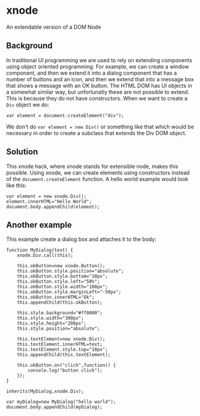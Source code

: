xnode
=====

An extendable version of a DOM Node

Background
----------

In traditional UI programming we are used to rely on extending components using object oriented programming. For example,
we can create a window component, and then we extend it into a dialog component that has a number of buttons and an icon, 
and then we extend that into a message box that shows a message with an OK button. The HTML DOM has UI objects in a somewhat
similar way, but unfortunatly these are not possible to extend. This is because they do not have constructors. When we
want to create a `Div` object we do:

````
var element = document.createElement("div");
````

We don't do `var element = new Div()` or something like that which would be necessary in order to create a subclass that
extends the Div DOM object.

Solution
--------

This xnode hack, where xnode stands for extensible node, makes this possible. Using xnode, we can create elements using
constructors instead of the `document.createElement` function. A hello world example would look like this:

````
var element = new xnode.Div();
element.innerHTML="Hello World";
document.body.appendChild(element);
````

Another example
---------------

This example create a dialog box and attaches it to the body:

````
function MyDialog(text) {
	xnode.Div.call(this);

	this.okButton=new xnode.Button();
	this.okButton.style.position="absolute";
	this.okButton.style.bottom="10px";
	this.okButton.style.left="50%";
	this.okButton.style.width="100px";
	this.okButton.style.marginLeft="-50px";
	this.okButton.innerHTML="Ok";
	this.appendChild(this.okButton);

	this.style.background="#ff0000";
	this.style.width="300px";
	this.style.height="200px";
	this.style.position="absolute";

	this.textElement=new xnode.Div();
	this.textElement.innerHTML=text;
	this.textElement.style.top="10px";
	this.appendChild(this.textElement);

	this.okButton.on("click",function() {
		console.log("button click");
	});
}

inherits(MyDialog,xnode.Div);

var myDialog=new MyDialog("hello world");
document.body.appendChild(myDialog);
````
